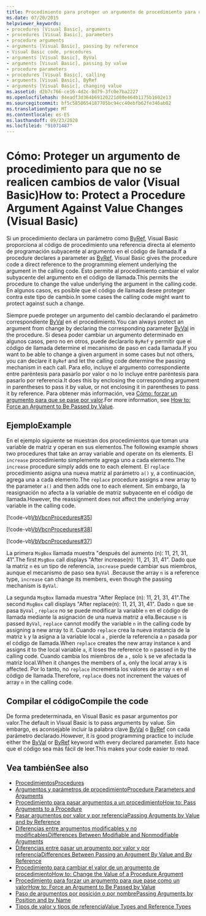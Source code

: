 ```yaml
---
title: Procedimiento para proteger un argumento de procedimiento para que no se realicen cambios de valor
ms.date: 07/20/2015
helpviewer_keywords:
- procedures [Visual Basic], arguments
- procedures [Visual Basic], parameters
- procedure arguments
- arguments [Visual Basic], passing by reference
- Visual Basic code, procedures
- arguments [Visual Basic], ByVal
- arguments [Visual Basic], passing by value
- procedure parameters
- procedures [Visual Basic], calling
- arguments [Visual Basic], ByRef
- arguments [Visual Basic], changing value
ms.assetid: d2b7c766-ce16-4d2c-8d79-3fc0e7ba2227
ms.openlocfilehash: 84eadf3d364b69120221d80e464b1175b1602e13
ms.sourcegitcommit: bf5c5850654187705bc94cc40ebfb62fe346ab02
ms.translationtype: MT
ms.contentlocale: es-ES
ms.lasthandoff: 09/23/2020
ms.locfileid: "91071487"
---
```

# <a name="how-to-protect-a-procedure-argument-against-value-changes-visual-basic"></a><span data-ttu-id="01930-102">Cómo: Proteger un argumento de procedimiento para que no se realicen cambios de valor (Visual Basic)</span><span class="sxs-lookup"><span data-stu-id="01930-102">How to: Protect a Procedure Argument Against Value Changes (Visual Basic)</span></span>

<span data-ttu-id="01930-103">Si un procedimiento declara un parámetro como [ByRef](../../../language-reference/modifiers/byref.md), Visual Basic proporciona al código de procedimiento una referencia directa al elemento de programación subyacente al argumento en el código de llamada.</span><span class="sxs-lookup"><span data-stu-id="01930-103">If a procedure declares a parameter as [ByRef](../../../language-reference/modifiers/byref.md), Visual Basic gives the procedure code a direct reference to the programming element underlying the argument in the calling code.</span></span> <span data-ttu-id="01930-104">Esto permite al procedimiento cambiar el valor subyacente del argumento en el código de llamada.</span><span class="sxs-lookup"><span data-stu-id="01930-104">This permits the procedure to change the value underlying the argument in the calling code.</span></span> <span data-ttu-id="01930-105">En algunos casos, es posible que el código de llamada desee proteger contra este tipo de cambio.</span><span class="sxs-lookup"><span data-stu-id="01930-105">In some cases the calling code might want to protect against such a change.</span></span>  
  
 <span data-ttu-id="01930-106">Siempre puede proteger un argumento del cambio declarando el parámetro correspondiente [ByVal](../../../language-reference/modifiers/byval.md) en el procedimiento.</span><span class="sxs-lookup"><span data-stu-id="01930-106">You can always protect an argument from change by declaring the corresponding parameter [ByVal](../../../language-reference/modifiers/byval.md) in the procedure.</span></span> <span data-ttu-id="01930-107">Si desea poder cambiar un argumento determinado en algunos casos, pero no en otros, puede declararlo `ByRef` y permitir que el código de llamada determine el mecanismo de paso en cada llamada.</span><span class="sxs-lookup"><span data-stu-id="01930-107">If you want to be able to change a given argument in some cases but not others, you can declare it `ByRef` and let the calling code determine the passing mechanism in each call.</span></span> <span data-ttu-id="01930-108">Para ello, incluye el argumento correspondiente entre paréntesis para pasarlo por valor o no lo incluye entre paréntesis para pasarlo por referencia.</span><span class="sxs-lookup"><span data-stu-id="01930-108">It does this by enclosing the corresponding argument in parentheses to pass it by value, or not enclosing it in parentheses to pass it by reference.</span></span> <span data-ttu-id="01930-109">Para obtener más información, vea [Cómo: forzar un argumento para que se pase por valor](./how-to-force-an-argument-to-be-passed-by-value.md).</span><span class="sxs-lookup"><span data-stu-id="01930-109">For more information, see [How to: Force an Argument to Be Passed by Value](./how-to-force-an-argument-to-be-passed-by-value.md).</span></span>  
  
## <a name="example"></a><span data-ttu-id="01930-110">Ejemplo</span><span class="sxs-lookup"><span data-stu-id="01930-110">Example</span></span>  

 <span data-ttu-id="01930-111">En el ejemplo siguiente se muestran dos procedimientos que toman una variable de matriz y operan en sus elementos.</span><span class="sxs-lookup"><span data-stu-id="01930-111">The following example shows two procedures that take an array variable and operate on its elements.</span></span> <span data-ttu-id="01930-112">El `increase` procedimiento simplemente agrega uno a cada elemento.</span><span class="sxs-lookup"><span data-stu-id="01930-112">The `increase` procedure simply adds one to each element.</span></span> <span data-ttu-id="01930-113">El `replace` procedimiento asigna una nueva matriz al parámetro `a()` y, a continuación, agrega una a cada elemento.</span><span class="sxs-lookup"><span data-stu-id="01930-113">The `replace` procedure assigns a new array to the parameter `a()` and then adds one to each element.</span></span> <span data-ttu-id="01930-114">Sin embargo, la reasignación no afecta a la variable de matriz subyacente en el código de llamada.</span><span class="sxs-lookup"><span data-stu-id="01930-114">However, the reassignment does not affect the underlying array variable in the calling code.</span></span>  
  
 [!code-vb[VbVbcnProcedures#35](~/samples/snippets/visualbasic/VS_Snippets_VBCSharp/VbVbcnProcedures/VB/Class1.vb#35)]  
  
 [!code-vb[VbVbcnProcedures#38](~/samples/snippets/visualbasic/VS_Snippets_VBCSharp/VbVbcnProcedures/VB/Class1.vb#38)]  
  
 [!code-vb[VbVbcnProcedures#37](~/samples/snippets/visualbasic/VS_Snippets_VBCSharp/VbVbcnProcedures/VB/Class1.vb#37)]  
  
 <span data-ttu-id="01930-115">La primera `MsgBox` llamada muestra "después del aumento (n): 11, 21, 31, 41".</span><span class="sxs-lookup"><span data-stu-id="01930-115">The first `MsgBox` call displays "After increase(n): 11, 21, 31, 41".</span></span> <span data-ttu-id="01930-116">Dado que la matriz `n` es un tipo de referencia, `increase` puede cambiar sus miembros, aunque el mecanismo de paso sea `ByVal` .</span><span class="sxs-lookup"><span data-stu-id="01930-116">Because the array `n` is a reference type, `increase` can change its members, even though the passing mechanism is `ByVal`.</span></span>  
  
 <span data-ttu-id="01930-117">La segunda `MsgBox` llamada muestra "After Replace (n): 11, 21, 31, 41".</span><span class="sxs-lookup"><span data-stu-id="01930-117">The second `MsgBox` call displays "After replace(n): 11, 21, 31, 41".</span></span> <span data-ttu-id="01930-118">Dado `n` que se pasa `ByVal` , `replace` no se puede modificar la variable `n` en el código de llamada mediante la asignación de una nueva matriz a ella.</span><span class="sxs-lookup"><span data-stu-id="01930-118">Because `n` is passed `ByVal`, `replace` cannot modify the variable `n` in the calling code by assigning a new array to it.</span></span> <span data-ttu-id="01930-119">Cuando `replace` crea la nueva instancia de la matriz `k` y la asigna a la variable local `a` , pierde la referencia a `n` pasada por el código de llamada.</span><span class="sxs-lookup"><span data-stu-id="01930-119">When `replace` creates the new array instance `k` and assigns it to the local variable `a`, it loses the reference to `n` passed in by the calling code.</span></span> <span data-ttu-id="01930-120">Cuando cambia los miembros de `a` , solo `k` se ve afectada la matriz local.</span><span class="sxs-lookup"><span data-stu-id="01930-120">When it changes the members of `a`, only the local array `k` is affected.</span></span> <span data-ttu-id="01930-121">Por lo tanto, no `replace` incrementa los valores de array `n` en el código de llamada.</span><span class="sxs-lookup"><span data-stu-id="01930-121">Therefore, `replace` does not increment the values of array `n` in the calling code.</span></span>  
  
## <a name="compile-the-code"></a><span data-ttu-id="01930-122">Compilar el código</span><span class="sxs-lookup"><span data-stu-id="01930-122">Compile the code</span></span>  

 <span data-ttu-id="01930-123">De forma predeterminada, en Visual Basic es pasar argumentos por valor.</span><span class="sxs-lookup"><span data-stu-id="01930-123">The default in Visual Basic is to pass arguments by value.</span></span> <span data-ttu-id="01930-124">Sin embargo, es aconsejable incluir la palabra clave [ByVal](../../../language-reference/modifiers/byval.md) o [ByRef](../../../language-reference/modifiers/byref.md) con cada parámetro declarado.</span><span class="sxs-lookup"><span data-stu-id="01930-124">However, it is good programming practice to include either the [ByVal](../../../language-reference/modifiers/byval.md) or [ByRef](../../../language-reference/modifiers/byref.md) keyword with every declared parameter.</span></span> <span data-ttu-id="01930-125">Esto hace que el código sea más fácil de leer.</span><span class="sxs-lookup"><span data-stu-id="01930-125">This makes your code easier to read.</span></span>  
  
## <a name="see-also"></a><span data-ttu-id="01930-126">Vea también</span><span class="sxs-lookup"><span data-stu-id="01930-126">See also</span></span>

- [<span data-ttu-id="01930-127">Procedimientos</span><span class="sxs-lookup"><span data-stu-id="01930-127">Procedures</span></span>](./index.md)
- [<span data-ttu-id="01930-128">Argumentos y parámetros de procedimiento</span><span class="sxs-lookup"><span data-stu-id="01930-128">Procedure Parameters and Arguments</span></span>](./procedure-parameters-and-arguments.md)
- [<span data-ttu-id="01930-129">Procedimiento para pasar argumentos a un procedimiento</span><span class="sxs-lookup"><span data-stu-id="01930-129">How to: Pass Arguments to a Procedure</span></span>](./how-to-pass-arguments-to-a-procedure.md)
- [<span data-ttu-id="01930-130">Pasar argumentos por valor y por referencia</span><span class="sxs-lookup"><span data-stu-id="01930-130">Passing Arguments by Value and by Reference</span></span>](./passing-arguments-by-value-and-by-reference.md)
- [<span data-ttu-id="01930-131">Diferencias entre argumentos modificables y no modificables</span><span class="sxs-lookup"><span data-stu-id="01930-131">Differences Between Modifiable and Nonmodifiable Arguments</span></span>](./differences-between-modifiable-and-nonmodifiable-arguments.md)
- [<span data-ttu-id="01930-132">Diferencias entre pasar un argumento por valor y por referencia</span><span class="sxs-lookup"><span data-stu-id="01930-132">Differences Between Passing an Argument By Value and By Reference</span></span>](./differences-between-passing-an-argument-by-value-and-by-reference.md)
- [<span data-ttu-id="01930-133">Procedimiento para cambiar el valor de un argumento de procedimiento</span><span class="sxs-lookup"><span data-stu-id="01930-133">How to: Change the Value of a Procedure Argument</span></span>](./how-to-change-the-value-of-a-procedure-argument.md)
- [<span data-ttu-id="01930-134">Procedimiento para forzar un argumento para que pase como un valor</span><span class="sxs-lookup"><span data-stu-id="01930-134">How to: Force an Argument to Be Passed by Value</span></span>](./how-to-force-an-argument-to-be-passed-by-value.md)
- [<span data-ttu-id="01930-135">Paso de argumentos por posición o por nombre</span><span class="sxs-lookup"><span data-stu-id="01930-135">Passing Arguments by Position and by Name</span></span>](./passing-arguments-by-position-and-by-name.md)
- [<span data-ttu-id="01930-136">Tipos de valor y tipos de referencia</span><span class="sxs-lookup"><span data-stu-id="01930-136">Value Types and Reference Types</span></span>](../data-types/value-types-and-reference-types.md)
